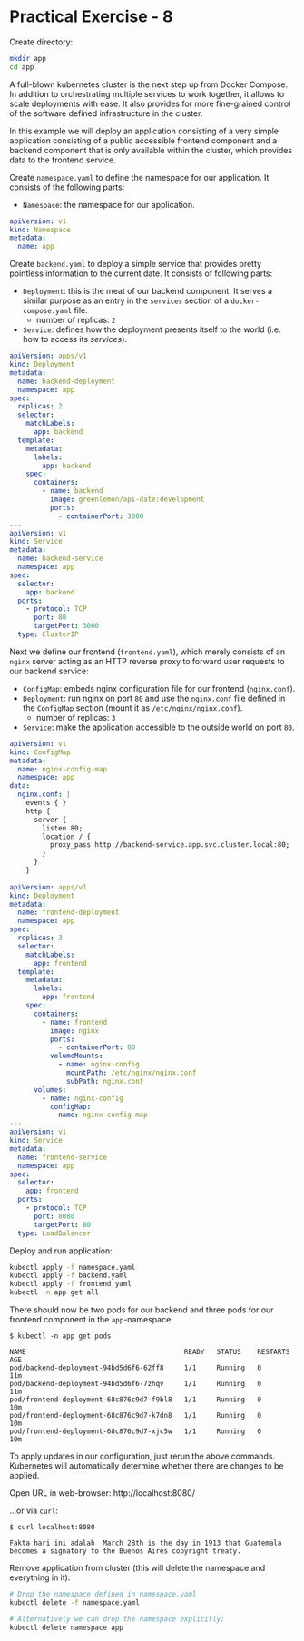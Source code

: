 # Practical Exercise - 8

Create directory:
```bash
mkdir app
cd app
```

A full-blown kubernetes cluster is the next step up from Docker Compose.
In addition to orchestrating multiple services to work together, it allows to scale deployments with ease. It also
provides for more fine-grained control of the software defined infrastructure in the cluster.

In this example we will deploy an application consisting of a very simple application consisting of a public accessible
frontend component and a backend component that is only available within the cluster, which provides data to the
frontend service.

Create `namespace.yaml` to define the namespace for our application. It consists of the following parts:
- `Namespace`: the namespace for our application.

```yaml
apiVersion: v1
kind: Namespace
metadata:
  name: app
```

Create `backend.yaml` to deploy a simple service that provides pretty pointless information to the current date. It
consists of following parts:
- `Deployment`: this is the meat of our backend component. It serves a similar purpose as an entry in the `services`
   section of a `docker-compose.yaml` file.
  - number of replicas: `2`
- `Service`: defines how the deployment presents itself to the world (i.e. how to access its _services_).

```yaml
apiVersion: apps/v1
kind: Deployment
metadata:
  name: backend-deployment
  namespace: app
spec:
  replicas: 2
  selector:
    matchLabels:
      app: backend
  template:
    metadata:
      labels:
        app: backend
    spec:
      containers:
        - name: backend
          image: greenlemon/api-date:development
          ports:
            - containerPort: 3000
---
apiVersion: v1
kind: Service
metadata:
  name: backend-service
  namespace: app
spec:
  selector:
    app: backend
  ports:
    - protocol: TCP
      port: 80
      targetPort: 3000
  type: ClusterIP
```

Next we define our frontend (`frontend.yaml`), which merely consists of an `nginx` server acting as an HTTP reverse
proxy to forward user requests to our backend service:
- `ConfigMap`: embeds nginx configuration file for our frontend (`nginx.conf`).
- `Deployment`: run nginx on port `80` and use the `nginx.conf` file defined in the `ConfigMap` section (mount it as
  `/etc/nginx/nginx.conf`).
    - number of replicas: `3`
- `Service`: make the application accessible to the outside world on port `80`.

```yaml
apiVersion: v1
kind: ConfigMap
metadata:
  name: nginx-config-map
  namespace: app
data:
  nginx.conf: |
    events { }
    http {
      server {
        listen 80;
        location / {
          proxy_pass http://backend-service.app.svc.cluster.local:80;
        }
      }
    }
---
apiVersion: apps/v1
kind: Deployment
metadata:
  name: frontend-deployment
  namespace: app
spec:
  replicas: 3
  selector:
    matchLabels:
      app: frontend
  template:
    metadata:
      labels:
        app: frontend
    spec:
      containers:
        - name: frontend
          image: nginx
          ports:
            - containerPort: 80
          volumeMounts:
            - name: nginx-config
              mountPath: /etc/nginx/nginx.conf
              subPath: nginx.conf
      volumes:
        - name: nginx-config
          configMap:
            name: nginx-config-map
---
apiVersion: v1
kind: Service
metadata:
  name: frontend-service
  namespace: app
spec:
  selector:
    app: frontend
  ports:
    - protocol: TCP
      port: 8080
      targetPort: 80
  type: LoadBalancer
```

Deploy and run application:
```bash
kubectl apply -f namespace.yaml
kubectl apply -f backend.yaml
kubectl apply -f frontend.yaml
kubectl -n app get all
```

There should now be two pods for our backend and three pods for our frontend component in the `app`-namespace:
```plain
$ kubectl -n app get pods

NAME                                       READY   STATUS    RESTARTS   AGE
pod/backend-deployment-94bd5d6f6-62ff8     1/1     Running   0          11m
pod/backend-deployment-94bd5d6f6-7zhqv     1/1     Running   0          11m
pod/frontend-deployment-68c876c9d7-f9bl8   1/1     Running   0          10m
pod/frontend-deployment-68c876c9d7-k7dn8   1/1     Running   0          10m
pod/frontend-deployment-68c876c9d7-xjc5w   1/1     Running   0          10m
```

To apply updates in our configuration, just rerun the above commands. Kubernetes will automatically determine whether
there are changes to be applied.

Open URL in web-browser: http://localhost:8080/

...or via `curl`:
```plain
$ curl localhost:8080

Fakta hari ini adalah  March 28th is the day in 1913 that Guatemala becomes a signatory to the Buenos Aires copyright treaty.
```

Remove application from cluster (this will delete the namespace and everything in it):
```bash
# Drop the namespace defined in namespace.yaml
kubectl delete -f namespace.yaml

# Alternatively we can drop the namespace explicitly:
kubectl delete namespace app
```
